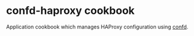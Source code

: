 # confd-haproxy cookbook
Application cookbook which manages HAProxy configuration using
[confd][0].

[0]: https://github.com/kelseyhightower/confd
